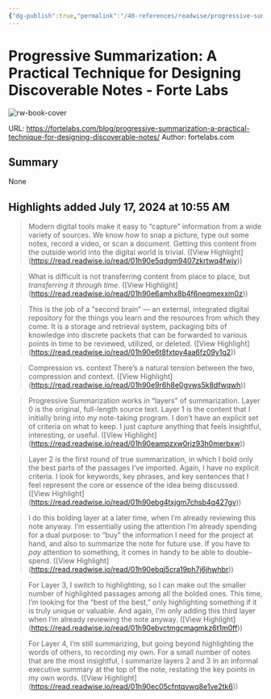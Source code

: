 ```yaml
---
{"dg-publish":true,"permalink":"/40-references/readwise/progressive-summarization-a-practical-technique-for-designing-discoverable-notes-forte-labs/","tags":["rw/articles"]}
---
```


# Progressive Summarization: A Practical Technique for Designing Discoverable Notes - Forte Labs

![rw-book-cover](https://i0.wp.com/fortelabs.com/wp-content/uploads/2017/12/1vTBT177SuhcgBEdPJwT9lA.jpeg?fit=704%2C282&ssl=1)
  
URL: https://fortelabs.com/blog/progressive-summarization-a-practical-technique-for-designing-discoverable-notes/
Author: fortelabs.com

## Summary

None

## Highlights added July 17, 2024 at 10:55 AM
>Modern digital tools make it easy to “capture” information from a wide variety of sources. We know how to snap a picture, type out some notes, record a video, or scan a document. Getting this content from the outside world into the digital world is trivial. ([View Highlight] (https://read.readwise.io/read/01h90e5qdgm9407zkrtwq4fwjv))


>What is difficult is not transferring content from place to place, but *transferring it through time*. ([View Highlight] (https://read.readwise.io/read/01h90e6amhx8b4f6neqmexxm0z))


>This is the job of a “second brain” — an external, integrated digital repository for the things you learn and the resources from which they come. It is a storage and retrieval system, packaging bits of knowledge into discrete packets that can be forwarded to various points in time to be reviewed, utilized, or deleted. ([View Highlight] (https://read.readwise.io/read/01h90e6t8fxtpy4aa6fz09y1g2))


>Compression vs. context
>There’s a natural tension between the two, compression and context. ([View Highlight] (https://read.readwise.io/read/01h90e9r6h8e0gvws5k8dfwqwh))


>Progressive Summarization works in “layers” of summarization. Layer 0 is the original, full-length source text.
>Layer 1 is the content that I initially bring into my note-taking program. I don’t have an explicit set of criteria on what to keep. I just capture anything that feels insightful, interesting, or useful. ([View Highlight] (https://read.readwise.io/read/01h90eampzxw0rjz93h0merbxw))


>Layer 2 is the first round of true summarization, in which I bold only the best parts of the passages I’ve imported. Again, I have no explicit criteria. I look for keywords, key phrases, and key sentences that I feel represent the core or essence of the idea being discussed. ([View Highlight] (https://read.readwise.io/read/01h90ebg4txjgm7chsb4q427gv))


>I do this bolding layer at a later time, when I’m already reviewing this note anyway. I’m essentially using the attention I’m already spending for a dual purpose: to “buy” the information I need for the project at hand, and also to summarize the note for future use. If you have to *pay* attention to something, it comes in handy to be able to double-spend. ([View Highlight] (https://read.readwise.io/read/01h90ebqj5cra19ph7j6jhwhbr))


>For Layer 3, I switch to highlighting, so I can make out the smaller number of highlighted passages among all the bolded ones. This time, I’m looking for the “best of the best,” only highlighting something if it is truly unique or valuable. And again, I’m only adding this third layer when I’m already reviewing the note anyway. ([View Highlight] (https://read.readwise.io/read/01h90ebvctmgcmagmkz6t1m0ff))


>For Layer 4, I’m still summarizing, but going beyond highlighting the words of others, to recording my own. For a small number of notes that are the most insightful, I summarize layers 2 and 3 in an informal executive summary at the top of the note, restating the key points in my own words. ([View Highlight] (https://read.readwise.io/read/01h90ec05cfntqvwq8e1ve2tk6))



